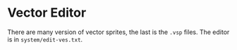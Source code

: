 # Vector Editor

There are many version of vector sprites, the last is the `.vsp` files.
The editor is in `system/edit-ves.txt`.
